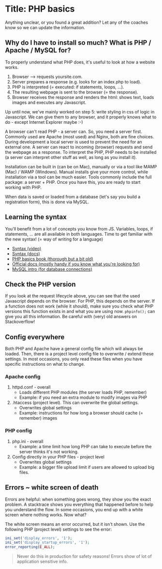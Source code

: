 # Title: PHP basics

Anything unclear, or you found a great addition?
Let any of the coaches know so we can update the information.

## Why do I have to install so much? What is PHP / Apache / MySQL for?

To properly understand what PHP does, it's useful to look at how a website works.
1. Browser --> requests yoursite.com.
2. Server prepares a response (e.g. looks for an index.php to load).
3. PHP is interpreted (= executed: if statements, loops, ...).
4. The resulting webpage is sent to the browser (= the response).
5. Browser receives the response and renders the html: shows text, loads images and executes any Javascript.

Up until now, we've mainly worked on step 5: write styling in css of logic in Javascript.
We can give them to any browser, and it properly knows what to do - except Internet Explorer maybe :-)

A browser can't read PHP - a server can.
So, you need a server first. Commonly used are Apache (most used) and Nginx, both are fine choices.
During development a local server is used to prevent the need for an external one.
A server can react to incoming (browser) requests and send the webpage as a response.
To interpret the PHP, PHP needs to be installed (a server can interpret other stuff as well, as long as you install it).

Installation can be built in (can be on Mac), manually or via a tool like MAMP (Mac) / WAMP (Windows).
Manual installs give your more control, while installation via a tool can be much easier.
Tools commonly include the full package: a server + PHP.
Once you have this, you are ready to start working with PHP.

When data is saved or loaded from a database (let's say you build a registration form), this is done via MySQL.

## Learning the syntax

You'll benefit from a lot of concepts you know from JS.
Variables, loops, if statements, ... are all available in both languages.
Time to get familiar with the new syntax! (= way of writing for a language)

- [Syntax (video)](https://www.youtube.com/playlist?list=PL0eyrZgxdwhxhsuT_QAqfi-NNVAlV4WIP)
- [Syntax (docs)](https://www.w3schools.com/php/php_syntax.asp)
- [PHP basics book (thorough but a bit old)](https://daylerees.com/php-pandas/)
- [Official docs (mostly handy if you know what you're looking for)](https://www.php.net/)
- [MySQL intro (for database connections)](https://www.w3schools.com/sql/sql_intro.asp)

## Check the PHP version

If you look at the request lifecycle above, you can see that the used Javascript depends on the browser.
For PHP, this depends on the server.
If a function does not work (while it should), make sure you check what PHP versions this function exists in and what you are using now. 
`phpinfo();` can give you all this information. Be careful with (very) old answers on Stackoverflow!

## Config everywhere

Both PHP and Apache have a general config file which will always be loaded.
Then, there is a project level config file to overwrite / extend these settings.
In most occasions, you only read these files when you have specific instructions on what to change.

### Apache config

1. httpd.conf - overall
    - Loads different PHP modules (the server loads PHP, remember)
    - Example: if you need an extra module to modify images via PHP
2. .htaccess (project level). This can overwrite the global settings.
    - Overwrites global settings
    - Example: instructions for how long a browser should cache (= remember) images

### PHP config

1. php.ini - overall
    - Example: a time limit how long PHP can take to execute before the server thinks it's not working.
2. Config directly in your PHP files - project level
    - Overwrites global settings
    - Example: a bigger file upload limit if users are allowed to upload big files.
    
## Errors ~ white screen of death

Errors are helpful: when something goes wrong, they show you the exact problem.
A stacktrace shows you everything that happened before to help you understand the flow.
In some occasions, you end up with a white screen where nothing works. Now what?

The white screen means an error occurred, but it isn't shown.
Use the following PHP (project level) settings to see the error:
```php
ini_set('display_errors', '1');
ini_set('display_startup_errors', '1');
error_reporting(E_ALL);
```

> Never do this in production for safety reasons! Errors show of lot of application sensitive info.